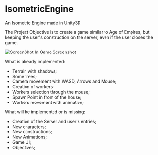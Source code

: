 # IsometricEngine
An Isometric Engine made in Unity3D

The Project Objective is to create a game similar to Age of Empires, but keeping the user's
construction on the server, even if the user closes the game.

![ScreenShot](http://www.yourapp.com.br/myGame.png)
In Game Screenshot

What is already implemented:
- Terrain with shadows;
- Some trees;
- Camera movement with WASD, Arrows and Mouse;
- Creation of workers;
- Workers selection through the mouse;
- Spawn Point in front of the house;
- Workers movement with animation;

What will be implemented or is missing:
- Creation of the Server and user's entries;
- New characters;
- New constructions;
- New Animations;
- Game UI;
- Objectives;

